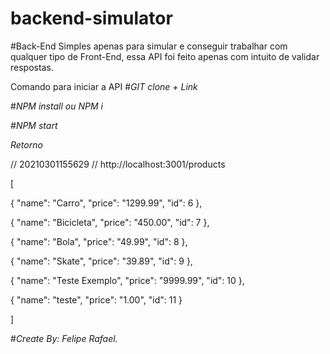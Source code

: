 # backend-simulator
#Back-End Simples apenas para simular e conseguir trabalhar com qualquer tipo de Front-End, essa API foi feito apenas com intuito de validar respostas.


Comando para iniciar a API
#*GIT clone + Link*

#*NPM install ou NPM i*

#*NPM start*

*Retorno*

// 20210301155629
// http://localhost:3001/products


[

  {
    "name": "Carro",
    "price": "1299.99",
    "id": 6
  },
  
  {
    "name": "Bicicleta",
    "price": "450.00",
    "id": 7
  },
  
  {
    "name": "Bola",
    "price": "49.99",
    "id": 8
  },
  
  {
    "name": "Skate",
    "price": "39.89",
    "id": 9
  },
  
  {
    "name": "Teste Exemplo",
    "price": "9999.99",
    "id": 10
  },
  
  {
    "name": "teste",
    "price": "1.00",
    "id": 11
  }
  
]

#*Create By: Felipe Rafael.*

